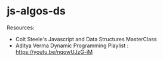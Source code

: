 # js-algos-ds

Resources:

* Colt Steele's Javascript and Data Structures MasterClass
* Aditya Verma Dynamic Programming Playlist : https://youtu.be/nqowUJzG-iM
